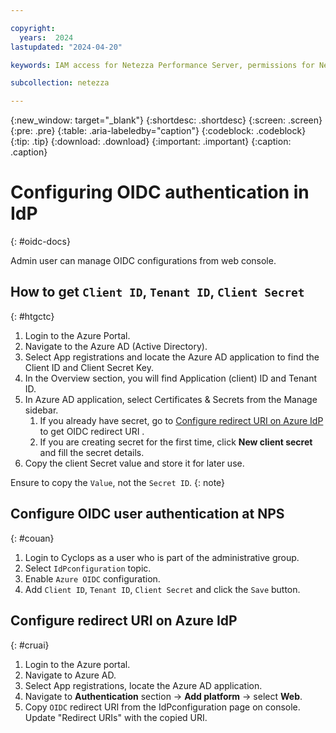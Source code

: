 ```yaml
---

copyright:
  years:  2024
lastupdated: "2024-04-20"

keywords: IAM access for Netezza Performance Server, permissions for Netezza Performance Server, identity and access management for Netezza Performance Server, roles for Netezza Performance Server, actions for Netezza Performance Server, assigning access for Netezza Performance Server

subcollection: netezza

---
```


{:new_window: target="_blank"}
{:shortdesc: .shortdesc}
{:screen: .screen}
{:pre: .pre}
{:table: .aria-labeledby="caption"}
{:codeblock: .codeblock}
{:tip: .tip}
{:download: .download}
{:important: .important}
{:caption: .caption}

# Configuring OIDC authentication in IdP
{: #oidc-docs}

Admin user can manage OIDC configurations from web console.

## How to get `Client ID`, `Tenant ID`, `Client Secret`
{: #htgctc}

1. Login to the Azure Portal.
2. Navigate to the Azure AD (Active Directory).
3. Select App registrations and locate the Azure AD application to find the Client ID and Client Secret Key.
4. In the Overview section, you will find Application (client) ID and Tenant ID.
1. In Azure AD application, select Certificates & Secrets from the Manage sidebar.
   1.	If you already have secret, go to [Configure redirect URI on Azure IdP](/docs/netezza?topic=netezza-oidc-docs#cruai) to get OIDC redirect URI .
   2.	If you are creating secret for the first time, click **New client secret** and fill the secret details.
6.	Copy the client Secret value and store it for later use.

Ensure to copy the `Value`, not the `Secret ID`.
{: note}

## Configure OIDC user authentication at NPS
{: #couan}

1. Login to Cyclops as a user who is part of the administrative group.
2. Select `IdPconfiguration` topic.
3. Enable `Azure OIDC` configuration.
4. Add `Client ID`, `Tenant ID`, `Client Secret` and click the `Save` button.

## Configure redirect URI on Azure IdP
{: #cruai}

1. Login to the Azure portal.
2. Navigate to Azure AD.
3. Select App registrations, locate the Azure AD application.
3. Navigate to **Authentication** section -> **Add platform** -> select **Web**.
4. Copy `OIDC` redirect URI from the IdPconfiguration page on console. Update "Redirect URIs" with the copied URI.
